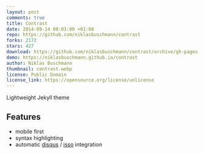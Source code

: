 ```yaml
---
layout: post
comments: true
title: Contrast
date: 2014-09-14 00:03:00 +01:00
repo: https://github.com/niklasbuschmann/contrast
forks: 2172
stars: 427
download: https://github.com/niklasbuschmann/contrast/archive/gh-pages.zip
demo: https://niklasbuschmann.github.io/contrast
author: Niklas Buschmann
thumbnail: contrast.webp
license: Public Domain
license_link: https://opensource.org/license/unlicense
---
```


Lightweight Jekyll theme

## Features

* mobile first
* syntax highlighting
* automatic [disqus](https://disqus.com/) / [isso](https://posativ.org/isso/) integration

